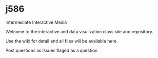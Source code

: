j586
====

Intermediate Interactive Media

Welcome to the interactive and data visulization class site and repository. 

Use the wiki for detail and all files will be available here.

Post questions as Issues flaged as a question.
